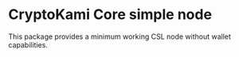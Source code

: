 # CryptoKami Core simple node

This package provides a minimum working CSL node without wallet capabilities.

